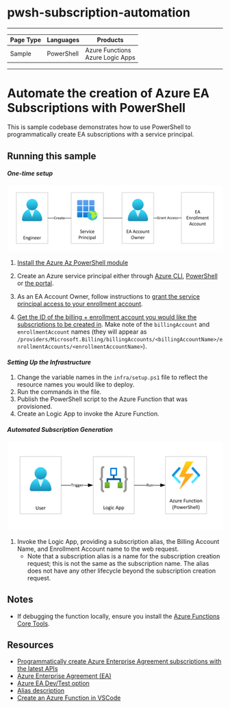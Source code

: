 # pwsh-subscription-automation


---

| Page Type | Languages     | Products |
|-----------|-----------|------------|
| Sample    | PowerShell    | Azure Functions <br> Azure Logic Apps |

---

# Automate the creation of Azure EA Subscriptions with PowerShell

This is sample codebase demonstrates how to use PowerShell to programmatically create EA subscriptions with a service principal.

## Running this sample

#### _*One-time setup*_
![Setup](/docs/images/onetimesetup.png)

1. [Install the Azure Az PowerShell module](https://docs.microsoft.com/en-us/powershell/azure/install-az-ps?view=azps-8.3.0)
2. Create an Azure service principal either through
    [Azure CLI](https://docs.microsoft.com/cli/azure/create-an-azure-service-principal-azure-cli?toc=%2fazure%2fazure-resource-manager%2ftoc.json),
    [PowerShell](https://docs.microsoft.com/azure/azure-resource-manager/resource-group-authenticate-service-principal/)
    or [the portal](https://docs.microsoft.com/azure/azure-resource-manager/resource-group-create-service-principal-portal/).

3. As an EA Account Owner, follow instructions to [grant the service principal access to your enrollment account](https://docs.microsoft.com/en-us/azure/cost-management-billing/manage/assign-roles-azure-service-principals).

4. [Get the ID of the billing + enrollment account you would like the subscriptions to be created in](https://docs.microsoft.com/en-us/azure/cost-management-billing/manage/programmatically-create-subscription-enterprise-agreement?tabs=rest#find-accounts-you-have-access-to). Make note of the ```billingAccount``` and ```enrollmentAccount``` names (they will appear as ```/providers/Microsoft.Billing/billingAccounts/<billingAccountName>/enrollmentAccounts/<enrollmentAccountName>```).

#### _*Setting Up the Infrastructure*_
1. Change the variable names in the ```infra/setup.ps1``` file to reflect the resource names you would like to deploy.
2. Run the commands in the file.
3. Publish the PowerShell script to the Azure Function that was provisioned.
4. Create an Logic App to invoke the Azure Function.

#### _*Automated Subscription Generation*_

![Automation](/docs/images/automation.png)
1. Invoke the Logic App, providing a subscription alias, the Billing Account Name, and Enrollment Account name to the web request. 
    - Note that a subscription alias is a name for the subscription creation request; this is not the same as the subscription name. The alias does not have any other lifecycle beyond the subscription creation request. 

## Notes
- If debugging the function locally, ensure you install the [Azure Functions Core Tools](https://docs.microsoft.com/en-us/azure/azure-functions/functions-run-local?tabs=v4%2Cwindows%2Ccsharp%2Cportal%2Cbash).

## Resources

* [Programmatically create Azure Enterprise Agreement subscriptions with the latest APIs](https://docs.microsoft.com/en-us/azure/cost-management-billing/manage/programmatically-create-subscription-enterprise-agreement?tabs=azure-cli)
* [Azure Enterprise Agreement (EA)](https://azure.microsoft.com/pricing/enterprise-agreement/)
* [Azure EA Dev/Test option](https://azure.microsoft.com/offers/ms-azr-0148p/)
* [Alias description](https://docs.microsoft.com/en-us/rest/api/subscription/2020-09-01/alias/create?tabs=HTTP#uri-parameters)
* [Create an Azure Function in VSCode](https://docs.microsoft.com/en-us/azure/azure-functions/create-first-function-vs-code-csharp?tabs=in-process)